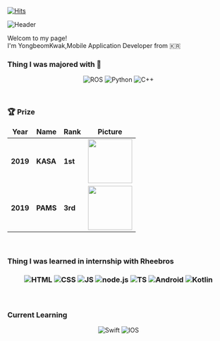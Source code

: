 [![Hits](https://hits.seeyoufarm.com/api/count/incr/badge.svg?url=https%3A%2F%2Fgithub.com%2Fyongbeomkwak&count_bg=%234884E1&title_bg=%2323C45D&icon=&icon_color=%23E7E7E7&title=hits&edge_flat=false)](https://hits.seeyoufarm.com)

![Header](https://capsule-render.vercel.app/api?type=waving&height=200&text=Hello%20guys&fontAlign=80&fontAlignY=40&color=gradient)

<p>Welcom to my page! </br>I'm YongbeomKwak,Mobile Application Developer from 🇰🇷 <p>



<h3> Thing I was majored with 🤣 </h3>
<!-- 
<img alt="Python" src ="https://img.shields.io/badge/기술명-원하는색상코드.svg?&style=for-the-badge&logo=로고명&logoColor=로고색상"/>
-->
<p align="center">
  <img alt="ROS" src ="https://img.shields.io/badge/ROS-22314E.svg?&style=for-the-badge&logo=ROS&logoColor=white"/> 
  <img alt="Python" src ="https://img.shields.io/badge/Python-3776AB.svg?&style=for-the-badge&logo=Python&logoColor=white"/>
  <img alt="C++" src ="https://img.shields.io/badge/c++-00599C.svg?&style=for-the-badge&logo=c%2B%2B&logoColor=white"/>
</p>

<br>

<h3>  🏆 Prize </h3>

<table width="100%">
  <thead align="center">
    <tr border: none;>
          <td><b>Year</b></td>
          <td><b>Name</b></td>
          <td><b>Rank</b></td>
          <td><b>Picture</b></td>
    </tr>
  </thead>
  <tbody>
    <tr>
          <td><b>2019</b></td>
          <td><b>KASA</b></td>
          <td><b>1st</b></td>
          <td><img  width="100px" height="100px" src="https://user-images.githubusercontent.com/48616183/176429956-e61029cd-2b41-4473-ba09-3f59f213aece.jpeg"/></td>
     </tr>
    <tr>
          <td><b>2019</b></td>
          <td><b>PAMS</b></td>
          <td><b>3rd</b></td>
          <td><img  width="100px" height="100px" src="https://user-images.githubusercontent.com/48616183/176432027-16ddb5bd-dda5-4d4a-978d-ecbe08a95c10.jpeg"/></td>
     </tr>
  </tbody>
</table>

<br>

<h3> Thing I was learned in internship with Rheebros <h3>
  <p align="center">
  <img alt="HTML" src ="https://img.shields.io/badge/html-E34F26.svg?&style=for-the-badge&logo=html5&logoColor=white"/> 
  <img alt="CSS" src ="https://img.shields.io/badge/css-1572B6.svg?&style=for-the-badge&logo=css3&logoColor=white"/>
  <img alt="JS" src ="https://img.shields.io/badge/JS-F7DF1E.svg?&style=for-the-badge&logo=javascript&logoColor=white"/>
  <img alt="node.js" src ="https://img.shields.io/badge/node.js-339933.svg?&style=for-the-badge&logo=node.js&logoColor=white"/>
  <img alt="TS" src ="https://img.shields.io/badge/TS-3178C6.svg?&style=for-the-badge&logo=typescript&logoColor=white"/>
  <img alt="Android" src ="https://img.shields.io/badge/Android-3DDC84.svg?&style=for-the-badge&logo=android&logoColor=white"/>
  <img alt="Kotlin" src ="https://img.shields.io/badge/Kotlin-7F52FF.svg?&style=for-the-badge&logo=kotlin&logoColor=white"/>
    
</p>
 
<br>
  
<h3>Current Learning</h3>

<p align="center">
  <img alt="Swift" src ="https://img.shields.io/badge/swift-F05138.svg?&style=for-the-badge&logo=swift&logoColor=white"/>  
  <img alt="IOS" src ="https://img.shields.io/badge/ios-000000.svg?&style=for-the-badge&logo=ios&logoColor=white"/>  
</p>



